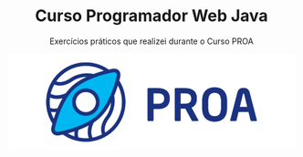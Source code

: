 <div align="center">
  <h1> Curso Programador Web Java </h1>
</div>

<div align="center">
  <p> Exercícios práticos que realizei durante o Curso PROA </p>
<div>

  <img src="HTML/from git/img/proa.png" width="" height="">
</div>
